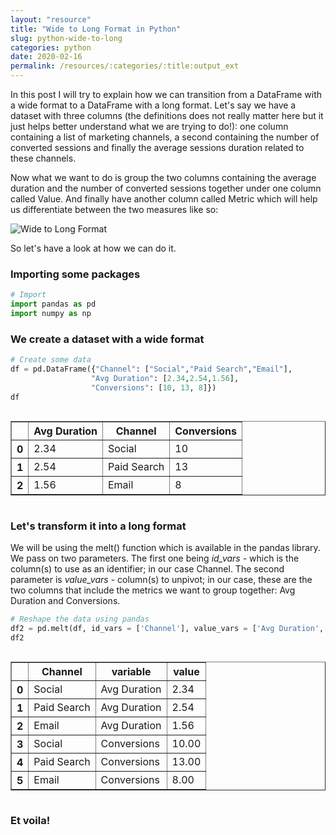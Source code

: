 ```yaml
---
layout: "resource"
title: "Wide to Long Format in Python"
slug: python-wide-to-long
categories: python
date: 2020-02-16
permalink: /resources/:categories/:title:output_ext
---
```

In this post I will try to explain how we can transition from a DataFrame with a wide format to a DataFrame with a long format. Let's say we have a dataset with three columns (the definitions does not really matter here but it just helps better understand what we are trying to do!): one column containing a list of marketing channels, a second containing the number of converted sessions and finally the average sessions duration related to these channels.

Now what we want to do is group the two columns containing the average duration and the number of converted sessions together under one column called Value. And finally have another column called Metric which will help us differentiate between the two measures like so:

<picture>
	<source media="(min-width: 840px)" srcset="{{ 'assets/img/python/wide-to-long/wideTolongDesktop.png' | relative_url }}">
	<source media="(max-width: 840px)" srcset="{{ 'assets/img/python/wide-to-long/wideTolongMobile.png' | relative_url }}">
	<img src="{{ 'assets/img/python/wide-to-long/wideTolongMobile.png' | relative_url }}" alt="Wide to Long Format"/>
</picture>

So let's have a look at how we can do it.

### Importing some packages


```python
# Import
import pandas as pd
import numpy as np
```

### We create a dataset with a wide format


```python
# Create some data
df = pd.DataFrame({"Channel": ["Social","Paid Search","Email"],
                  "Avg Duration": [2.34,2.54,1.56],
                  "Conversions": [10, 13, 8]})
df
```




<div style="overflow-x:auto;">

<table border="1" class="dataframe">
<thead>
<tr>
<th></th>
<th>Avg Duration</th>
<th>Channel</th>
<th>Conversions</th>
</tr>
</thead>
<tbody>
<tr>
<th>0</th>
<td>2.34</td>
<td>Social</td>
<td>10</td>
</tr>
<tr>
<th>1</th>
<td>2.54</td>
<td>Paid Search</td>
<td>13</td>
</tr>
<tr>
<th>2</th>
<td>1.56</td>
<td>Email</td>
<td>8</td>
</tr>
</tbody>
</table>
</div>



### Let's transform it into a long format

We will be using the melt() function which is available in the pandas library. We pass on two parameters. The first one being _id_vars_ - which is the column(s) to use as an identifier; in our case Channel. The second parameter is _value_vars_ - column(s) to unpivot; in our case, these are the two columns that include the metrics we want to group together: Avg Duration and Conversions.


```python
# Reshape the data using pandas
df2 = pd.melt(df, id_vars = ['Channel'], value_vars = ['Avg Duration', 'Conversions'])
df2
```




<div style="overflow-x:auto;">

<table border="1" class="dataframe">
<thead>
<tr>
<th></th>
<th>Channel</th>
<th>variable</th>
<th>value</th>
</tr>
</thead>
<tbody>
<tr>
<th>0</th>
<td>Social</td>
<td>Avg Duration</td>
<td>2.34</td>
</tr>
<tr>
<th>1</th>
<td>Paid Search</td>
<td>Avg Duration</td>
<td>2.54</td>
</tr>
<tr>
<th>2</th>
<td>Email</td>
<td>Avg Duration</td>
<td>1.56</td>
</tr>
<tr>
<th>3</th>
<td>Social</td>
<td>Conversions</td>
<td>10.00</td>
</tr>
<tr>
<th>4</th>
<td>Paid Search</td>
<td>Conversions</td>
<td>13.00</td>
</tr>
<tr>
<th>5</th>
<td>Email</td>
<td>Conversions</td>
<td>8.00</td>
</tr>
</tbody>
</table>
</div>



### Et voila!

